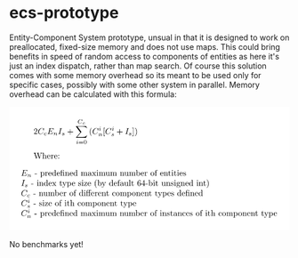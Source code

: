 # ecs-prototype
Entity-Component System prototype, unsual in that it is designed to work
on preallocated, fixed-size memory and does not use maps.
This could bring benefits in speed of random access to components of entities
as here it's just an index dispatch, rather than map search.
Of course this solution comes with some memory overhead so its meant
to be used only for specific cases, possibly with some other system in parallel.
Memory overhead can be calculated with this formula:

![overhead formula](./overhead.png)

No benchmarks yet!
